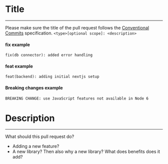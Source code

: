 # Title
---
Please make sure the title of the pull request follows the [Conventional Commits](https://www.conventionalcommits.org) specification.
`<type>[optional scope]: <description>`

#### fix example

`fix(db connector): added error handling`

#### feat example

`feat(backend): adding initial nextjs setup`

#### Breaking changes example

`BREAKING CHANGE: use JavaScript features not available in Node 6`

# Description
---
What should this pull request do?
- Adding a new feature?
- A new library? Then also why a new library? What does benefits does it add?
